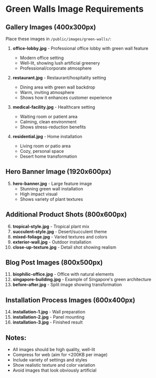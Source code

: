 # Green Walls Image Requirements

## Gallery Images (400x300px)
Place these images in `/public/images/green-walls/`:

1. **office-lobby.jpg** - Professional office lobby with green wall feature
   - Modern office setting
   - Well-lit, showing lush artificial greenery
   - Professional/corporate atmosphere

2. **restaurant.jpg** - Restaurant/hospitality setting  
   - Dining area with green wall backdrop
   - Warm, inviting atmosphere
   - Shows how it enhances customer experience

3. **medical-facility.jpg** - Healthcare setting
   - Waiting room or patient area
   - Calming, clean environment
   - Shows stress-reduction benefits

4. **residential.jpg** - Home installation
   - Living room or patio area
   - Cozy, personal space
   - Desert home transformation

## Hero Banner Image (1920x600px)
5. **hero-banner.jpg** - Large feature image
   - Stunning green wall installation
   - High impact visual
   - Shows variety of plant textures

## Additional Product Shots (800x600px)
6. **tropical-style.jpg** - Tropical plant mix
7. **succulent-style.jpg** - Desert/succulent theme  
8. **mixed-foliage.jpg** - Varied textures and colors
9. **exterior-wall.jpg** - Outdoor installation
10. **close-up-texture.jpg** - Detail shot showing realism

## Blog Post Images (800x500px)
11. **biophilic-office.jpg** - Office with natural elements
12. **singapore-building.jpg** - Example of Singapore's green architecture
13. **before-after.jpg** - Split image showing transformation

## Installation Process Images (600x400px)
14. **installation-1.jpg** - Wall preparation
15. **installation-2.jpg** - Panel mounting
16. **installation-3.jpg** - Finished result

## Notes:
- All images should be high quality, well-lit
- Compress for web (aim for <200KB per image)
- Include variety of settings and styles
- Show realistic texture and color variation
- Avoid images that look obviously artificial